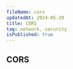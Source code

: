 ```yaml
---
fileName: cors
updatedAt: 2024-05-20
title: CORS
tag: network, security
isPublished: true
---
```


## CORS
